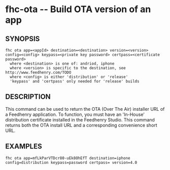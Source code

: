 fhc-ota -- Build OTA version of an app
============================================

## SYNOPSIS

    fhc ota app=<appId> destination=<destination> version=<version> config=<config> keypass=<private key password> certpass=<certificate password>
      where <destination> is one of: andriod, iphone
      where <version> is specific to the destination, see http://www.feedhenry.com/TODO
      where <config> is either 'distribution' or 'release'
      'keypass' and 'certpass' only needed for 'release' builds
    
## DESCRIPTION

This command can be used to return the OTA (Over The Air) installer URL of a Feedhenry application. To function, you must have an 'In-House' distribution certificate installed in the Feedhenry Studio. This command returns both the OTA install URL and a corresponding convenience short URL.

## EXAMPLES

    fhc ota app=mfLkParVTDcr80-uEk8OhEfT destination=iphone config=distribution keypass=password certpass= version=4.0
